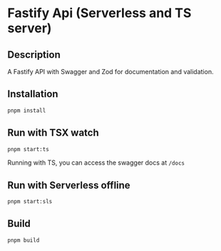 # Fastify Api (Serverless and TS server)

## Description
A Fastify API with Swagger and Zod for documentation and validation.

## Installation
```bash
pnpm install
```

## Run with TSX watch
```bash
pnpm start:ts
```

Running with TS, you can access the swagger docs at `/docs`

## Run with Serverless offline
```bash
pnpm start:sls
```

## Build
```bash
pnpm build
```